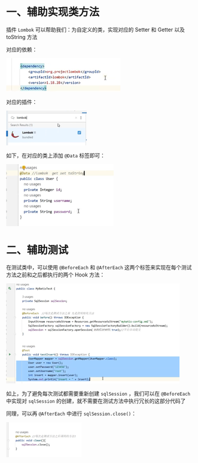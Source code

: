# 一、辅助实现类方法

插件 `Lombok` 可以帮助我们：为自定义的类，实现对应的 Setter 和 Getter 以及 toString 方法

对应的依赖：

<img src="06.辅助开发小贴士.assets/image-20240621103606622.png" alt="image-20240621103606622" style="zoom: 67%;" />

对应的插件：

<img src="06.辅助开发小贴士.assets/image-20240621103633900.png" alt="image-20240621103633900" style="zoom:50%;" />



如下，在对应的类上添加 `@Data` 标签即可：

<img src="06.辅助开发小贴士.assets/image-20240621103705378.png" alt="image-20240621103705378" style="zoom:67%;" />

# 二、辅助测试

在测试类中，可以使用 `@BeforeEach` 和 `@AfterEach` 这两个标签来实现在每个测试方法之前和之后都执行的两个 Hook 方法：

<img src="06.辅助开发小贴士.assets/image-20240621103218947.png" alt="image-20240621103218947" style="zoom:50%;" />

如上，为了避免每次测试都需要重新创建 `sqlSession` ，我们可以在 `@BeforeEach` 中实现对 `sqlSession` 的创建，就不需要在测试方法中执行冗长的这部分代码了

同理，可以再 `@AfterEach` 中进行 `sqlSession.close()`：

<img src="06.辅助开发小贴士.assets/image-20240621103357436.png" alt="image-20240621103357436" style="zoom:50%;" />